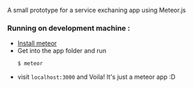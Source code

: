 A small prototype for a service exchaning app using Meteor.js

### Running on development machine :
- [Install meteor](https://www.meteor.com/install)
- Get into the app folder and run
  ```bash
  $ meteor
  ```
- visit `localhost:3000` and Voila! It's just a meteor app :D

